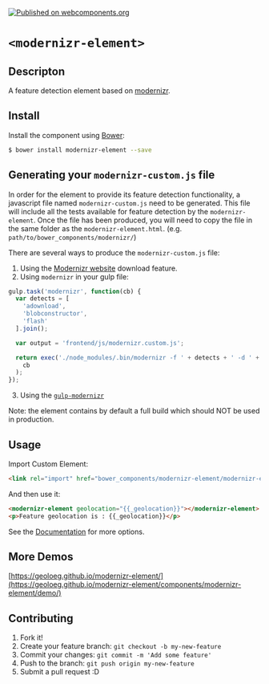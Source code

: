 [![Published on webcomponents.org](https://img.shields.io/badge/webcomponents.org-published-blue.svg?style=flat-square)](https://www.webcomponents.org/element/GeoloeG/modernizr-element)

# `<modernizr-element>` 

## Descripton

A feature detection element based on [modernizr](https://modernizr.com/).

## Install

Install the component using [Bower](http://bower.io/):

```sh
$ bower install modernizr-element --save
```

## Generating your `modernizr-custom.js` file

In order for the element to provide its feature detection functionality, a javascript file named `modernizr-custom.js` need to be generated.
This file will include all the tests available for feature detection by the `modernizr-element`.
Once the file has been produced, you will need to copy the file in the same folder as the `modernizr-element.html`. (e.g. `path/to/bower_components/modernizr/`)

There are several ways to produce the `modernizr-custom.js` file:

1. Using the [Modernizr website](https://modernizr.com/download?setclasses) download feature.
2. Using `modernizr` in your gulp file:
```javascript
gulp.task('modernizr', function(cb) {
  var detects = [
    'adownload',
    'blobconstructor',
    'flash'
  ].join();

  var output = 'frontend/js/modernizr.custom.js';

  return exec('./node_modules/.bin/modernizr -f ' + detects + ' -d ' + output,
    cb
  );
});
```
3. Using the [`gulp-modernizr`](https://github.com/doctyper/gulp-modernizr)

Note: the element contains by default a full build which should NOT be used in production.

## Usage

Import Custom Element:

```html
<link rel="import" href="bower_components/modernizr-element/modernizr-element.html">
```

And then use it:

```html
<modernizr-element geolocation="{{_geolocation}}"></modernizr-element>
<p>Feature geolocation is : {{_geolocation}}</p>
```

See the [Documentation](https://geoloeg.github.io/modernizr-element/) for more options.

## More Demos

[https://geoloeg.github.io/modernizr-element/](https://geoloeg.github.io/modernizr-element/components/modernizr-element/demo/)

## Contributing

1. Fork it!
2. Create your feature branch: `git checkout -b my-new-feature`
3. Commit your changes: `git commit -m 'Add some feature'`
4. Push to the branch: `git push origin my-new-feature`
5. Submit a pull request :D
